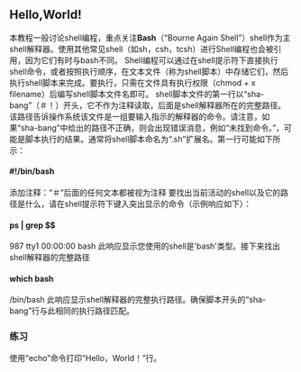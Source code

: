 ## Hello,World!

本教程一般讨论shell编程，重点关注**Bash**（“Bourne Again Shell”）shell作为主shell解释器。使用其他常见shell（如sh，csh，tcsh）进行Shell编程也会被引用，因为它们有时与bash不同。
Shell编程可以通过在shell提示符下直接执行shell命令，或者按照执行顺序，在文本文件（称为shell脚本）中存储它们，然后执行shell脚本来完成。要执行，只需在文件具有执行权限（chmod + x filename）后编写shell脚本文件名即可。
shell脚本文件的第一行以“sha-bang”（＃！）开头，它不作为注释读取，后面是shell解释器所在的完整路径。该路径告诉操作系统该文件是一组要输入指示的解释器的命令。请注意，如果“sha-bang”中给出的路径不正确，则会出现错误消息，例如“未找到命令。”，可能是脚本执行的结果。通常将shell脚本命名为“.sh”扩展名。第一行可能如下所示：

#### #!/bin/bash

添加注释：“＃”后面的任何文本都被视为注释
要找出当前活动的shell以及它的路径是什么，请在shell提示符下键入突出显示的命令（示例响应如下）：

#### ps | grep $$

987 tty1 00:00:00 bash
此响应显示您使用的shell是'bash'类型。接下来找出shell解释器的完整路径

#### which bash

/bin/bash
此响应显示shell解释器的完整执行路径。确保脚本开头的“sha-bang”行与此相同的执行路径匹配。

### 练习

使用“echo”命令打印“Hello，World！”行。
